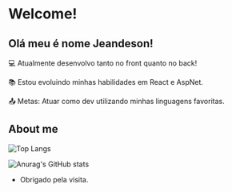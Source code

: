 # Welcome!

 

## Olá meu é nome Jeandeson!

 

:computer: Atualmente desenvolvo tanto no front quanto no back!

:books: Estou evoluindo minhas habilidades em React e AspNet.

:outbox_tray: Metas: Atuar como dev utilizando minhas linguagens favoritas.

 

## About me

![Top Langs](https://github-readme-stats.vercel.app/api/top-langs/?username=jeandeson&theme=tokyonight)

![Anurag's GitHub stats](https://github-readme-stats.vercel.app/api?username=jeandeson&show_icons=true&theme=radical)


- Obrigado pela visita.
